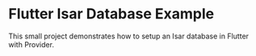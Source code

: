 # Flutter Isar Database Example

This small project demonstrates how to setup an Isar database in Flutter with Provider.

